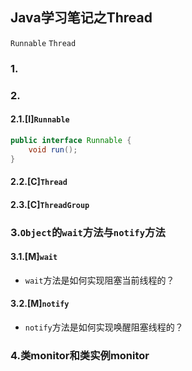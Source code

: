 ## Java学习笔记之Thread
`Runnable`
`Thread`
### 1.
### 2.
#### 2.1.[I]`Runnable`
```java
public interface Runnable {
    void run();
}
```
#### 2.2.[C]`Thread`
#### 2.3.[C]`ThreadGroup`

### 3.`Object`的`wait`方法与`notify`方法
#### 3.1.[M]`wait`
* `wait`方法是如何实现阻塞当前线程的？

#### 3.2.[M]`notify`
* `notify`方法是如何实现唤醒阻塞线程的？

### 4.类monitor和类实例monitor